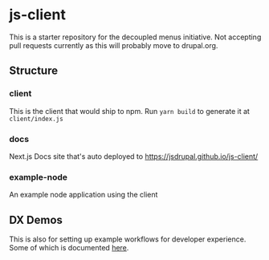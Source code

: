 # js-client

This is a starter repository for the decoupled menus initiative. Not accepting pull requests currently as this will probably move to drupal.org.

## Structure

### client

This is the client that would ship to npm. Run `yarn build` to generate it at `client/index.js`

### docs

Next.js Docs site that's auto deployed to https://jsdrupal.github.io/js-client/

### example-node

An example node application using the client

## DX Demos

This is also for setting up example workflows for developer experience. Some of which is documented [here](https://github.com/jsdrupal/js-client/wiki/d.o-Wishlist).
